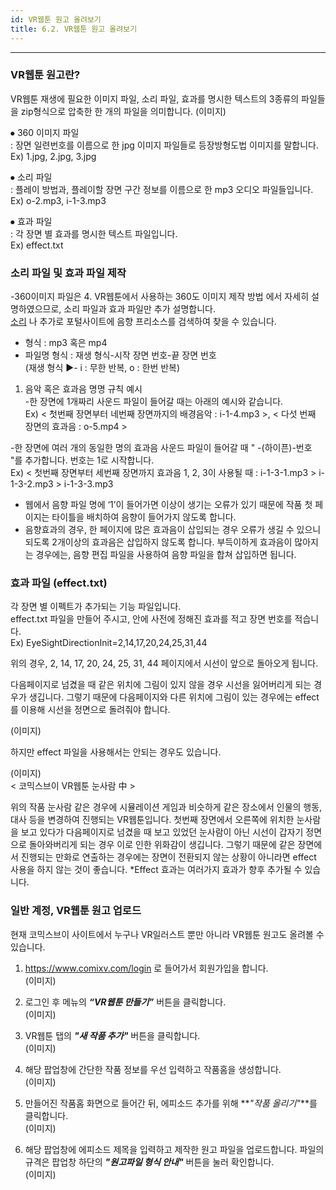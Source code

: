```yaml
---
id: VR웹툰 원고 올려보기
title: 6.2. VR웹툰 원고 올려보기
---
```


<hr />

### VR웹툰 원고란? ###
VR웹툰 재생에 필요한 이미지 파일, 소리 파일, 효과를 명시한 텍스트의 3종류의 파일들을 zip형식으로 압축한 한 개의 파일을 의미합니다.
(이미지)

⦁	360 이미지 파일  
: 장면 일련번호를 이름으로 한 jpg 이미지 파일들로 등장방형도법 이미지를 말합니다.   
Ex) 1.jpg, 2.jpg, 3.jpg

⦁	소리 파일  
: 플레이 방법과, 플레이할 장면 구간 정보를 이름으로 한 mp3 오디오 파일들입니다.        
Ex) o-2.mp3, i-1-3.mp3

⦁	효과 파일  
: 각 장면 별 효과를 명시한 텍스트 파일입니다.  
Ex) effect.txt

### 소리 파일 및 효과 파일 제작 ###
-360이미지 파일은 4. VR웹툰에서 사용하는 360도 이미지 제작 방법 에서 자세히 설명하였으므로, 소리 파일과 효과 파일만 추가 설명합니다.  
[소리](https://freesound.org/) 나 추가로 포털사이트에 음향 프리소스를 검색하여 찾을 수 있습니다.

- 형식 :  mp3 혹은 mp4  
- 파일명 형식 : 재생 형식-시작 장면 번호-끝 장면 번호   
(재생 형식 ▶- i : 무한 반복, o : 한번 반복)

1) 음악 혹은 효과음 명명 규칙 예시  
-한 장면에 1개짜리 사운드 파일이 들어갈 때는 아래의 예시와 같습니다.  
Ex) < 첫번째 장면부터 네번째 장면까지의 배경음악 : i-1-4.mp3 >, < 다섯 번째 장면의 효과음 : o-5.mp4 >

-한 장면에 여러 개의 동일한 명의 효과음 사운드 파일이 들어갈 때 " -(하이픈)-번호 "를 추가합니다. 번호는 1로 시작합니다.  
Ex)  < 첫번째 장면부터 세번째 장면까지 효과음 1, 2, 3이 사용될 때 : i-1-3-1.mp3 > i-1-3-2.mp3 > i-1-3-3.mp3

* 웹에서 음향 파일 명에 ‘1’이 들어가면 이상이 생기는 오류가 있기 때문에 작품 첫 페이지는 타이틀을 배치하여 음향이 들어가지 않도록 합니다.
* 음향효과의 경우, 한 페이지에 많은 효과음이 삽입되는 경우 오류가 생길 수 있으니 되도록 2개이상의 효과음은 삽입하지 않도록 합니다. 부득이하게 효과음이 많아지는 경우에는, 음향 편집 파일을 사용하여 음향 파일을 합쳐 삽입하면 됩니다.

### 효과 파일 (effect.txt) ###

각 장면 별 이펙트가 추가되는 기능 파일입니다.  
effect.txt 파일을 만들어 주시고, 안에 사전에 정해진 효과를 적고 장면 번호를 적습니다.  
Ex) EyeSightDirectionInit=2,14,17,20,24,25,31,44

위의 경우, 2, 14, 17, 20, 24, 25, 31, 44 페이지에서 시선이 앞으로 돌아오게 됩니다.

다음페이지로 넘겼을 때 같은 위치에 그림이 있지 않을 경우 시선을 잃어버리게 되는 경우가 생깁니다. 그렇기 때문에 다음페이지와 다른 위치에 그림이 있는 경우에는 effect를 이용해 시선을 정면으로 돌려줘야 합니다.

(이미지)

하지만 effect 파일을 사용해서는 안되는 경우도 있습니다.

(이미지)  
< 코믹스브이 VR웹툰 눈사람 中 >

위의 작품 눈사람 같은 경우에 시뮬레이션 게임과 비슷하게 같은 장소에서 인물의 행동, 대사 등을 변경하여 진행되는 VR웹툰입니다. 첫번째 장면에서 오른쪽에 위치한 눈사람을 보고 있다가 다음페이지로 넘겼을 때 보고 있었던 눈사람이 아닌 시선이 갑자기 정면으로 돌아와버리게 되는 경우 이로 인한 위화감이 생깁니다. 그렇기 때문에 같은 장면에서 진행되는 만화로 연출하는 경우에는 장면이 전환되지 않는 상황이 아니라면 effect 사용을 하지 않는 것이 좋습니다. 
*Effect 효과는 여러가지 효과가 향후 추가될 수 있습니다.

### 일반 계정, VR웹툰 원고 업로드 ###
현재 코믹스브이 사이트에서 누구나 VR일러스트 뿐만 아니라 VR웹툰 원고도 올려볼 수 있습니다.

1) https://www.comixv.com/login 로 들어가서 회원가입을 합니다.  
(이미지)

2) 로그인 후 메뉴의 **_“VR웹툰 만들기”_** 버튼을 클릭합니다.  
(이미지)

3) VR웹툰 탭의 **_"새 작품 추가"_** 버튼을 클릭합니다.  
(이미지)  

4) 해당 팝업창에 간단한 작품 정보를 우선 입력하고 작품홈을 생성합니다.  
(이미지)

5) 만들어진 작품홈 화면으로 들어간 뒤, 에피소드 추가를 위해 **_"작품 올리기"_**를 클릭합니다.  
(이미지)

6) 해당 팝업창에 에피소드 제목을 입력하고 제작한 원고 파일을 업로드합니다. 파일의 규격은 팝업창 하단의 **_"원고파일 형식 안내"_** 버튼을 눌러 확인합니다.  
(이미지)













